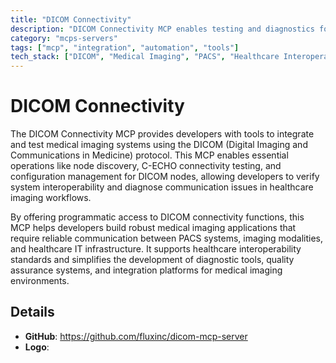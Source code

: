 ```yaml
---
title: "DICOM Connectivity"
description: "DICOM Connectivity MCP enables testing and diagnostics for medical imaging workflows through DICOM protocol operations and configuration management."
category: "mcps-servers"
tags: ["mcp", "integration", "automation", "tools"]
tech_stack: ["DICOM", "Medical Imaging", "PACS", "Healthcare Interoperability", "DICOM Networking"]
---
```


# DICOM Connectivity

The DICOM Connectivity MCP provides developers with tools to integrate and test medical imaging systems using the DICOM (Digital Imaging and Communications in Medicine) protocol. This MCP enables essential operations like node discovery, C-ECHO connectivity testing, and configuration management for DICOM nodes, allowing developers to verify system interoperability and diagnose communication issues in healthcare imaging workflows.

By offering programmatic access to DICOM connectivity functions, this MCP helps developers build robust medical imaging applications that require reliable communication between PACS systems, imaging modalities, and healthcare IT infrastructure. It supports healthcare interoperability standards and simplifies the development of diagnostic tools, quality assurance systems, and integration platforms for medical imaging environments.

## Details

- **GitHub**: https://github.com/fluxinc/dicom-mcp-server
- **Logo**: 
